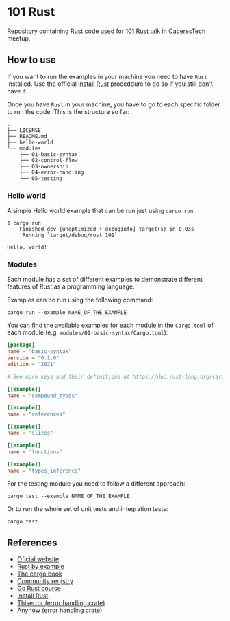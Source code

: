 # 101 Rust

Repository containing Rust code used for [101 Rust talk](https://www.meetup.com/es-ES/CaceresTech/events/292010650/) in CaceresTech meetup.

## How to use

If you want to run the examples in your machine you need to have `Rust` installed. Use the official [install Rust](https://www.rust-lang.org/tools/install) proceddure to do so if you still don't have it.

Once you have `Rust` in your machine, you have to go to each specific folder to run the code. This is the structure so far:

```shell
.
├── LICENSE
├── README.md
├── hello-world
└── modules
    ├── 01-basic-syntax
    ├── 02-control-flow
    ├── 03-ownership
    ├── 04-error-handling
    └── 05-testing
```

### Hello world

A simple Hello world example that can be run just using `cargo run`:

```shell
$ cargo run
    Finished dev [unoptimized + debuginfo] target(s) in 0.03s
     Running `target/debug/rust_101`

Hello, world!
```

### Modules

Each module has a set of different examples to demonstrate different features of Rust as a programming language.

Examples can be run using the following command:

```shell
cargo run --example NAME_OF_THE_EXAMPLE
```

You can find the available examples for each module in the `Cargo.toml` of each module (e.g. `modules/01-basic-syntax/Cargo.toml`):

```toml
[package]
name = "basic-syntax"
version = "0.1.0"
edition = "2021"

# See more keys and their definitions at https://doc.rust-lang.org/cargo/reference/manifest.html

[[example]]
name = "compound_types"

[[example]]
name = "references"

[[example]]
name = "slices"

[[example]]
name = "functions"

[[example]]
name = "types_inference"

```

For the testing module you need to follow a different approach:

```shell
cargo test --example NAME_OF_THE_EXAMPLE
```

Or to run the whole set of unit tests and integration tests:

```shell
cargo test
```

## References

- [Oficial website](https://www.rust-lang.org/)
- [Rust by example](https://doc.rust-lang.org/rust-by-example/index.html)
- [The cargo book](https://doc.rust-lang.org/cargo/index.html)
- [Community registry](https://crates.io/)
- [Go Rust course](https://google.github.io/comprehensive-rust/welcome.html)
- [Install Rust](https://www.rust-lang.org/tools/install)
- [Thiserror (error handling crate)](https://docs.rs/thiserror/latest/thiserror/)
- [Anyhow (error handling crate)](https://docs.rs/anyhow/latest/anyhow/)
